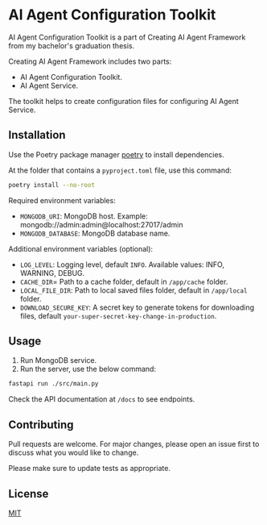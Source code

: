 # AI Agent Configuration Toolkit

AI Agent Configuration Toolkit is a part of Creating AI Agent Framework from my bachelor's graduation thesis.

Creating AI Agent Framework includes two parts:

- AI Agent Configuration Toolkit.
- AI Agent Service.

The toolkit helps to create configuration files for configuring AI Agent Service.

## Installation

Use the Poetry package manager [poetry](https://python-poetry.org/docs/basic-usage/#installing-dependencies) to install
dependencies.

At the folder that contains a `pyproject.toml` file, use this command:

```bash
poetry install --no-root
```

Required environment variables:

- `MONGODB_URI`: MongoDB host. Example: mongodb://admin:admin@localhost:27017/admin
- `MONGODB_DATABASE`: MongoDB database name.

Additional environment variables (optional):

- `LOG_LEVEL`: Logging level, default `INFO`. Available values: INFO, WARNING, DEBUG.
- `CACHE_DIR`= Path to a cache folder, default in `/app/cache` folder.
- `LOCAL_FILE_DIR`: Path to local saved files folder, default in `/app/local` folder.
- `DOWNLOAD_SECURE_KEY`: A secret key to generate tokens for downloading files, default
  `your-super-secret-key-change-in-production`.

## Usage

1. Run MongoDB service.
2. Run the server, use the below command:

```bash
fastapi run ./src/main.py
```

Check the API documentation at `/docs` to see endpoints.

## Contributing

Pull requests are welcome. For major changes, please open an issue first
to discuss what you would like to change.

Please make sure to update tests as appropriate.

## License

[MIT](https://choosealicense.com/licenses/mit/)